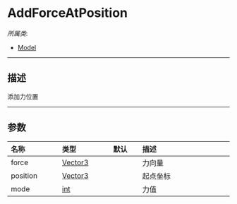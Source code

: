 # AddForceAtPosition

*所属类*:
* [Model](/Api/Classes/Role/Model.md)
------------------------------------------------------------------------------------------
## 描述

添加力位置

------------------------------------------------------------------------------------------
## 参数

|<div style="width:100px">名称</div>|<div style="width:100px">类型</div>|<div style="width:50px">默认</div>|<div style="width:350px">描述</div>|
|:---|:---|:---|:---|
|force|[Vector3](/Api/DataType/Vector3.md)||力向量|
|position|[Vector3](/Api/DataType/Vector3.md)||起点坐标|
|mode|[int](/Api/DataType/Number.md)||力值|
